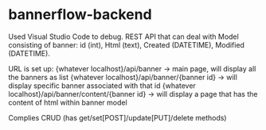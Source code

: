 # bannerflow-backend
Used Visual Studio Code to debug. REST API that can deal with Model consisting of banner: id (int), Html (text), Created (DATETIME), Modified (DATETIME).

URL is set up:
{whatever localhost}/api/banner -> main page, will display all the banners as list
{whatever localhost}/api/banner/{banner id} -> will display specific banner associated with that id
{whatever localhost}/api/banner/content/{banner id} -> will display a page that has the content of html within banner model

Complies CRUD (has get/set[POST]/update[PUT]/delete methods)
